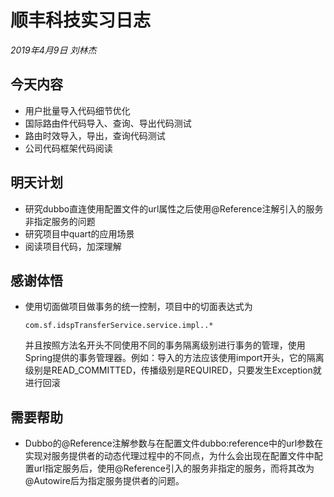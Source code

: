 # 顺丰科技实习日志

*2019年4月9日 刘林杰*

## 今天内容

- 用户批量导入代码细节优化
- 国际路由件代码导入、查询、导出代码测试
- 路由时效导入，导出，查询代码测试
- 公司代码框架代码阅读

## 明天计划

- 研究dubbo直连使用配置文件的url属性之后使用@Reference注解引入的服务非指定服务的问题
- 研究项目中quart的应用场景
- 阅读项目代码，加深理解

## 感谢体悟

- 使用切面做项目做事务的统一控制，项目中的切面表达式为

  `com.sf.idspTransferService.service.impl..*` 

  并且按照方法名开头不同使用不同的事务隔离级别进行事务的管理，使用Spring提供的事务管理器。例如：导入的方法应该使用import开头，它的隔离级别是READ_COMMITTED，传播级别是REQUIRED，只要发生Exception就进行回滚

## 需要帮助

- Dubbo的@Reference注解参数与在配置文件dubbo:reference中的url参数在实现对服务提供者的动态代理过程中的不同点，为什么会出现在配置文件中配置url指定服务后，使用@Reference引入的服务非指定的服务，而将其改为@Autowire后为指定服务提供者的问题。